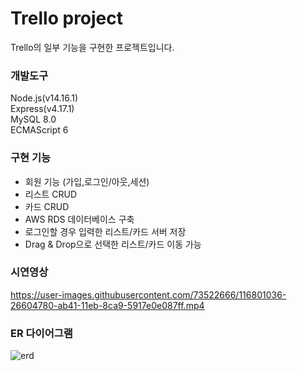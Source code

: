 # Trello project
Trello의 일부 기능을 구현한 프로젝트입니다.
  
### 개발도구
Node.js(v14.16.1)  
Express(v4.17.1)  
MySQL 8.0  
ECMAScript 6  
  
### 구현 기능  
* 회원 기능 (가입,로그인/아웃,세션)
* 리스트 CRUD
* 카드 CRUD
* AWS RDS 데이터베이스 구축
* 로그인할 경우 입력한 리스트/카드 서버 저장
* Drag & Drop으로 선택한 리스트/카드 이동 가능
  
  
### 시연영상
https://user-images.githubusercontent.com/73522666/116801036-26604780-ab41-11eb-8ca9-5917e0e087ff.mp4
  
  
### ER 다이어그램
![erd](https://user-images.githubusercontent.com/73522666/116818367-ed0df300-aba5-11eb-8cf7-df12041cb25c.PNG)
